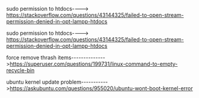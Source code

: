 
sudo permission to htdocs---->
https://stackoverflow.com/questions/43144325/failed-to-open-stream-permission-denied-in-opt-lampp-htdocs


sudo permission to htdocs---->
https://stackoverflow.com/questions/43144325/failed-to-open-stream-permission-denied-in-opt-lampp-htdocs


force remove thrash items-------------->https://superuser.com/questions/199731/linux-command-to-empty-recycle-bin


ubuntu kernel update problem----------->https://askubuntu.com/questions/955020/ubuntu-wont-boot-kernel-error

